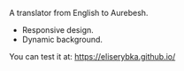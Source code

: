 A translator from English to Aurebesh.

- Responsive design.
- Dynamic background.

You can test it at: https://eliserybka.github.io/

